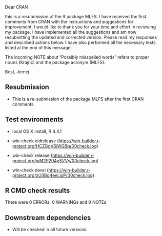 Dear CRAN

this is a resubmission of the R package MLFS. I have received the first comments
from CRAN with the instructions and suggestions for improvement. I would like to
thank you for your time and effort in reviewing my package. I have implemented 
all the suggestions and am now resubmitting the updated and corrected version. 
Please read my responses and described actions below. I have also performed all
the necessary tests listed at the end of this message.

The incoming NOTE about “Possibly misspelled words” refers to proper nouns 
(Krajnc) and the package acronym (MLFS).

Best,
Jernej

##  Resubmission
* This is a re-submission of the package MLFS after the first CRAN comments.

## Test environments
* local OS X install, R 4.4.1

* win-check oldrelease (https://win-builder.r-project.org/HCZGgV6jWGBq/00check.log)
* win-check release (https://win-builder.r-project.org/wM2P204gSVVy/00check.log)
* win-check devel (https://win-builder.r-project.org/zU0Bg4eeLluP/00check.log)

## R CMD check results
There were 0 ERRORs, 0 WARNINGs and 0 NOTEs

## Downstream dependencies
* Will be checked in all future versions
